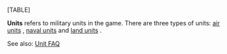 [TABLE]

  
**Units** refers to military units in the game. There are three types of
units: [air units](/wiki/Air_units "Air units") , [naval
units](/wiki/Naval_units "Naval units") and [land
units](/wiki/Land_units "Land units") .

See also: [Unit FAQ](/wiki/Unit_FAQ "Unit FAQ")

